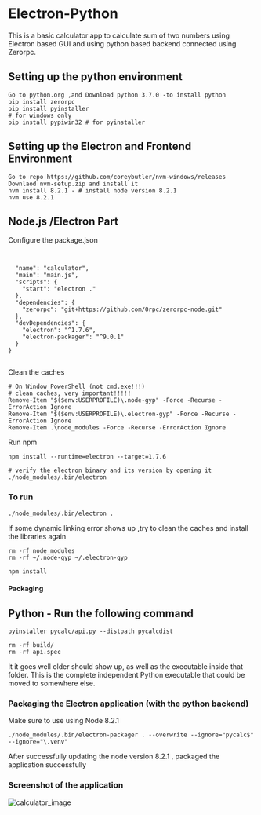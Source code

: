 # Electron-Python
This is a basic calculator app to calculate sum of two numbers using Electron based GUI and using python based backend connected using Zerorpc.

## Setting up the python environment

`````
Go to python.org ,and Download python 3.7.0 -to install python
pip install zerorpc
pip install pyinstaller
# for windows only
pip install pypiwin32 # for pyinstaller

`````
## Setting up the Electron and Frontend Environment

````
Go to repo https://github.com/coreybutler/nvm-windows/releases
Downlaod nvm-setup.zip and install it
nvm install 8.2.1 - # install node version 8.2.1
nvm use 8.2.1

`````


## Node.js /Electron Part

Configure the package.json

`````


  "name": "calculator",
  "main": "main.js",
  "scripts": {
    "start": "electron ."
  },
  "dependencies": {
    "zerorpc": "git+https://github.com/0rpc/zerorpc-node.git"
  },
  "devDependencies": {
    "electron": "^1.7.6",
    "electron-packager": "^9.0.1"
  }
}


`````

Clean the caches

`````
# On Window PowerShell (not cmd.exe!!!)
# clean caches, very important!!!!!
Remove-Item "$($env:USERPROFILE)\.node-gyp" -Force -Recurse -ErrorAction Ignore
Remove-Item "$($env:USERPROFILE)\.electron-gyp" -Force -Recurse -ErrorAction Ignore
Remove-Item .\node_modules -Force -Recurse -ErrorAction Ignore

`````

Run npm 

`````
npm install --runtime=electron --target=1.7.6

# verify the electron binary and its version by opening it
./node_modules/.bin/electron

`````
### To run 

`````
./node_modules/.bin/electron . 

`````

If some dynamic linking error shows up ,try to clean the caches and install the libraries again

`````
rm -rf node_modules
rm -rf ~/.node-gyp ~/.electron-gyp

npm install

`````

#### Packaging

## Python - Run the following command

`````
pyinstaller pycalc/api.py --distpath pycalcdist

rm -rf build/
rm -rf api.spec

`````
It it goes well older should show up, as well as the executable inside that folder. This is the complete independent Python executable that could be moved to somewhere else.

### Packaging the Electron application (with the python backend)

Make sure to use using Node 8.2.1

`````
./node_modules/.bin/electron-packager . --overwrite --ignore="pycalc$" --ignore="\.venv" 

`````

After successfully updating the node version 8.2.1 , packaged the application successfully

### Screenshot of the application

![calculator_image](./image/calculator_image.png)







